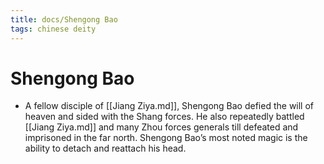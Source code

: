 ```yaml
---
title: docs/Shengong Bao
tags: chinese deity
---
```


# Shengong Bao 
- A fellow disciple of [[Jiang Ziya.md]], Shengong Bao defied the will of heaven and sided with the Shang forces. He also repeatedly battled [[Jiang Ziya.md]] and many Zhou forces generals till defeated and imprisoned in the far north. Shengong Bao’s most noted magic is the ability to detach and reattach his head.